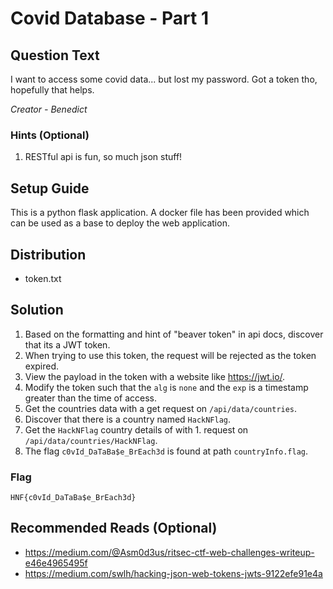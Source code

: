 # Covid Database - Part 1

## Question Text
I want to access some covid data... but lost my password. Got a token tho, hopefully that helps.

*Creator - Benedict*

### Hints (Optional)
1. RESTful api is fun, so much json stuff!

## Setup Guide
This is a python flask application.
A docker file has been provided which can be used as a base to deploy the web application.

## Distribution
- token.txt

## Solution
1. Based on the formatting and hint of "beaver token" in api docs, discover that its a JWT token.
1. When trying to use this token, the request will be rejected as the token expired.
1. View the payload in the token with a website like https://jwt.io/.
1. Modify the token such that the `alg` is `none` and the `exp` is a timestamp greater than the time of access.
1. Get the countries data with a get request on `/api/data/countries`.
1. Discover that there is a country named `HackNFlag`.
1. Get the `HackNFlag` country details of with 1. request on `/api/data/countries/HackNFlag`.
1. The flag `c0vId_DaTaBa$e_BrEach3d` is found at path `countryInfo.flag`.

### Flag
`HNF{c0vId_DaTaBa$e_BrEach3d}`

## Recommended Reads (Optional)
* https://medium.com/@Asm0d3us/ritsec-ctf-web-challenges-writeup-e46e4965495f
* https://medium.com/swlh/hacking-json-web-tokens-jwts-9122efe91e4a
